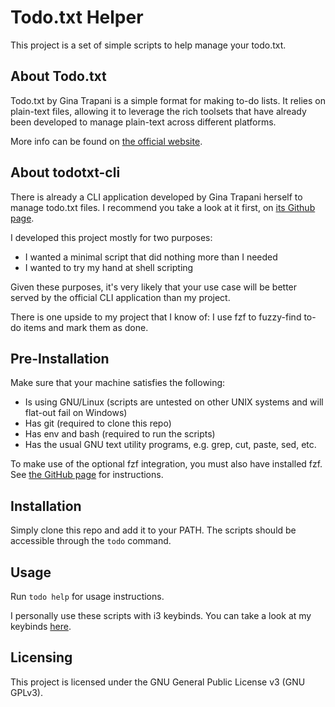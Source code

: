 # Todo.txt Helper

This project is a set of simple scripts to help manage your todo.txt.

## About Todo.txt

Todo.txt by Gina Trapani is a simple format for making to-do lists. It relies on
plain-text files, allowing it to leverage the rich toolsets that have already
been developed to manage plain-text across different platforms.

More info can be found on [the official website](http://todotxt.com/).

## About todotxt-cli

There is already a CLI application developed by Gina Trapani herself to manage
todo.txt files. I recommend you take a look at it first, on [its Github page](https://github.com/ginatrapani/todo.txt-cli).

I developed this project mostly for two purposes:

- I wanted a minimal script that did nothing more than I needed
- I wanted to try my hand at shell scripting

Given these purposes, it's very likely that your use case will be better served
by the official CLI application than my project.

There is one upside to my project that I know of: I use fzf to fuzzy-find to-do
items and mark them as done.

## Pre-Installation

Make sure that your machine satisfies the following:
- Is using GNU/Linux (scripts are untested on other UNIX systems and will flat-out fail on Windows)
- Has git (required to clone this repo)
- Has env and bash (required to run the scripts)
- Has the usual GNU text utility programs, e.g. grep, cut, paste, sed, etc.

To make use of the optional fzf integration, you must also have installed fzf.
See [the GitHub page](https://github.com/junegunn/fzf) for instructions.

## Installation

Simply clone this repo and add it to your PATH. The scripts should be accessible
through the `todo` command.

## Usage

Run `todo help` for usage instructions.

I personally use these scripts with i3 keybinds. You can take a look at my
keybinds [here](https://gist.github.com/igemnace/64e812164285bdc319b481d500e004ab).

## Licensing

This project is licensed under the GNU General Public License v3 (GNU GPLv3).
